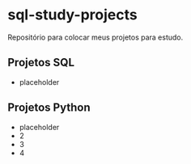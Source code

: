 # sql-study-projects

Repositório para colocar meus projetos para estudo.

## Projetos SQL

- placeholder

## Projetos Python

- placeholder
- 2
- 3
- 4